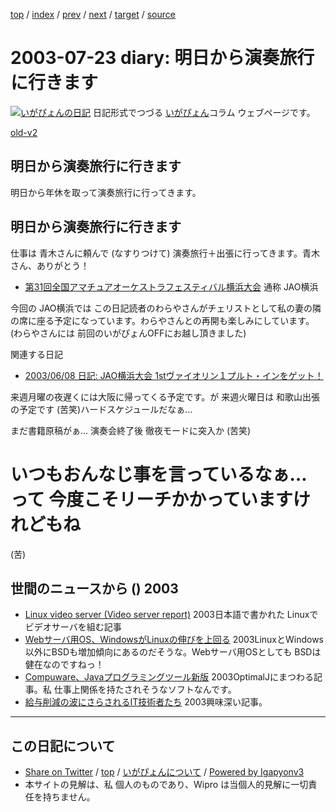 [top](../index.html) 
 / [index](index.html) 
 / [prev](ig030720.html) 
 / [next](ig030728.html) 
 / [target](http://www.igapyon.jp/igapyon/diary/2003/ig030723.html) 
 / [source](https://github.com/igapyon/diary/blob/master/2003/ig030723.src.md) 

2003-07-23 diary: 明日から演奏旅行に行きます
=====================================================================================================
[![いがぴょんの日記](http://www.igapyon.jp/igapyon/diary/images/iga200306s.jpg "いがぴょん")](http://www.igapyon.jp/igapyon/diary/memo/memoigapyon.html) 日記形式でつづる [いがぴょん](http://www.igapyon.jp/igapyon/diary/memo/memoigapyon.html)コラム ウェブページです。

[old-v2](ig030723-orig.html)

## 明日から演奏旅行に行きます

明日から年休を取って演奏旅行に行ってきます。


## 明日から演奏旅行に行きます

仕事は 青木さんに頼んで (なすりつけて) 演奏旅行＋出張に行ってきます。青木さん、ありがとう！

* [第31回全国アマチュアオーケストラフェスティバル横浜大会](http://www.yokokyo.net/AOF2003/)
  通称 JAO横浜 

今回の JAO横浜では この日記読者のわらやさんがチェリストとして私の妻の隣の席に座る予定になっています。わらやさんとの再開も楽しみにしています。(わらやさんには 前回のいがぴょんOFFにお越し頂きました)

関連する日記

* [2003/06/08 日記: JAO横浜大会 1stヴァイオリン１プルト・インをゲット！](ig030608.html)

来週月曜の夜遅くには大阪に帰ってくる予定です。が 来週火曜日は 和歌山出張の予定です
(苦笑)ハードスケジュールだなぁ…

まだ書籍原稿がぁ… 演奏会終了後 徹夜モードに突入か (苦笑)
# いつもおんなじ事を言っているなぁ… って 今度こそリーチかかっていますけれどもね
(苦)

## 世間のニュースから () 2003

* [Linux video server (Video server report)](http://www.parkcity.ne.jp/~takezawa/scripts/videoserver.html)  2003日本語で書かれた Linuxでビデオサーバを組む記事
* [Webサーバ用OS、WindowsがLinuxの伸びを上回る](http://japan.cnet.com/svc/rss?id=1261.47623.60049)  2003LinuxとWindows以外にBSDも増加傾向にあるのだそうな。Webサーバ用OSとしても BSDは健在なのですねっ！
* [Compuware、Javaプログラミングツール新版](http://www.zdnet.co.jp/news/0307/22/nebt_03.html)  2003OptimalJにまつわる記事。私 仕事上関係を持たされそうなソフトなんです。
* [給与削減の波にさらされるIT技術者たち](http://japan.cnet.com/news/maker/story/0,2000047861,20059894,00.htm)  2003興味深い記事。


----------------------------------------------------------------------------------------------------

## この日記について

* [Share on Twitter](https://twitter.com/intent/tweet?hashtags=igapyon%2Cdiary%2C%E3%81%84%E3%81%8C%E3%81%B4%E3%82%87%E3%82%93&text=%E6%98%8E%E6%97%A5%E3%81%8B%E3%82%89%E6%BC%94%E5%A5%8F%E6%97%85%E8%A1%8C%E3%81%AB%E8%A1%8C%E3%81%8D%E3%81%BE%E3%81%99&url=http%3A%2F%2Fwww.igapyon.jp%2Figapyon%2Fdiary%2F2003%2Fig030723.html) / [top](../index.html) / [いがぴょんについて](http://www.igapyon.jp/igapyon/diary/memo/memoigapyon.html) / [Powered by Igapyonv3](https://github.com/igapyon/igapyonv3)
* 本サイトの見解は、私 個人のものであり、Wipro は当個人的見解に一切責任を持ちません。 
